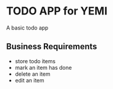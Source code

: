 # TODO APP for YEMI

A basic todo app

## Business Requirements

- store todo items
- mark an item has done
- delete an item
- edit an item
